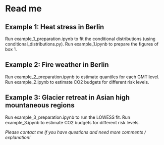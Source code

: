 # Read me

## Example 1: Heat stress in Berlin
Run example_1_preparation.ipynb to fit the conditional distributions (using conditional_distributions.py).
Run example_1.ipynb to prepare the figures of box 1.

## Example 2: Fire weather in Berlin
Run example_2_preparation.ipynb to estimate quantiles for each GMT level.
Run example_2.ipynb to estimate CO2 budgets for different risk levels.

## Example 3: Glacier retreat in Asian high mountaneous regions
Run example_3_preparation.ipynb to run the LOWESS fit.
Run example_3.ipynb to estimate CO2 budgets for different risk levels.

*Please contact me if you have questions and need more comments / explanation!*